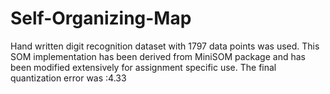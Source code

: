 # Self-Organizing-Map
Hand written digit recognition dataset with 1797 data points was used.
This SOM implementation has been derived from MiniSOM package and has been modified extensively for assignment specific use.
The final quantization error was :4.33
